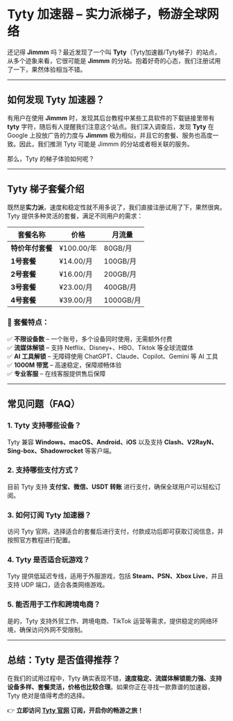 # Tyty 加速器 – 实力派梯子，畅游全球网络

还记得 **Jimmm** 吗？最近发现了一个叫 **Tyty**（Tyty加速器/Tyty梯子）的站点，从多个迹象来看，它很可能是 **Jimmm** 的分站。抱着好奇的心态，我们注册试用了一下，果然体验相当不错。

---

## 如何发现 Tyty 加速器？

有用户在使用 **Jimmm** 时，发现其后台教程中某些工具软件的下载链接里带有 **tyty** 字符，随后有人提醒我们注意这个站点。我们深入调查后，发现 **Tyty** 在 Google 上投放广告的力度与 **Jimmm** 极为相似，并且它的套餐、服务也高度一致。因此，我们推测 Tyty 可能是 Jimmm 的分站或者相关联的服务。

那么，Tyty 的梯子体验如何呢？

---

## Tyty 梯子套餐介绍

既然是**实力派**，速度和稳定性就不用多说了，我们直接注册试用了下，果然很爽。Tyty 提供多种灵活的套餐，满足不同用户的需求：

| 套餐名称          | 价格          | 月流量       |
|------------------|--------------|-------------|
| **特价年付套餐**  | ¥100.00/年   | 80GB/月     |
| **1号套餐**      | ¥14.00/月     | 100GB/月    |
| **2号套餐**      | ¥16.00/月     | 200GB/月    |
| **3号套餐**      | ¥23.00/月     | 400GB/月    |
| **4号套餐**      | ¥39.00/月     | 1000GB/月   |

### 🚀 套餐特点：
✅ **不限设备数** – 一个账号，多个设备同时使用，无需额外付费  
✅ **流媒体解锁** – 支持 Netflix、Disney+、HBO、Tiktok 等全球流媒体  
✅ **AI 工具解锁** – 无障碍使用 ChatGPT、Claude、Copilot、Gemini 等 AI 工具  
✅ **1000M 带宽** – 高速稳定，保障顺畅体验  
✅ **专业客服** – 在线客服提供售后保障  

---

## 常见问题（FAQ）

### 1. **Tyty 支持哪些设备？**
Tyty 兼容 **Windows、macOS、Android、iOS** 以及支持 **Clash、V2RayN、Sing-box、Shadowrocket** 等客户端。

### 2. **支持哪些支付方式？**
目前 Tyty 支持 **支付宝、微信、USDT 转账** 进行支付，确保全球用户可以轻松订阅。

### 3. **如何订阅 Tyty 加速器？**
访问 Tyty 官网，选择适合的套餐后进行支付，付款成功后即可获取订阅信息，并按照官方教程进行配置。

### 4. **Tyty 是否适合玩游戏？**
Tyty 提供低延迟专线，适用于外服游戏，包括 **Steam、PSN、Xbox Live**，并且支持 UDP 端口，适合各类网络游戏。

### 5. **能否用于工作和跨境电商？**
是的，Tyty 支持外贸工作、跨境电商、TikTok 运营等需求，提供稳定的网络环境，确保访问外网不受限制。

---

## 总结：Tyty 是否值得推荐？

在我们的试用过程中，Tyty 确实表现不错，**速度稳定、流媒体解锁能力强、支持设备多样、套餐灵活，价格也比较合理**。如果你正在寻找一款靠谱的加速器，Tyty 绝对是值得考虑的选择。

👉 **立即访问 [Tyty 官网](https://jump.p6p.net/252) 订阅，开启你的畅游之旅！**
